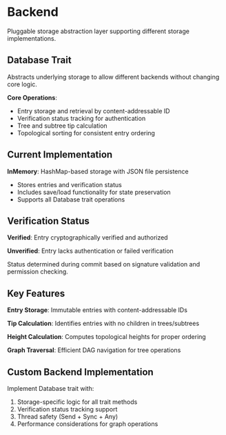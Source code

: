 # Backend

Pluggable storage abstraction layer supporting different storage implementations.

## Database Trait

Abstracts underlying storage to allow different backends without changing core logic.

**Core Operations**:

- Entry storage and retrieval by content-addressable ID
- Verification status tracking for authentication
- Tree and subtree tip calculation
- Topological sorting for consistent entry ordering

## Current Implementation

**InMemory**: HashMap-based storage with JSON file persistence

- Stores entries and verification status
- Includes save/load functionality for state preservation
- Supports all Database trait operations

## Verification Status

**Verified**: Entry cryptographically verified and authorized

**Unverified**: Entry lacks authentication or failed verification

Status determined during commit based on signature validation and permission checking.

## Key Features

**Entry Storage**: Immutable entries with content-addressable IDs

**Tip Calculation**: Identifies entries with no children in trees/subtrees

**Height Calculation**: Computes topological heights for proper ordering

**Graph Traversal**: Efficient DAG navigation for tree operations

## Custom Backend Implementation

Implement Database trait with:

1. Storage-specific logic for all trait methods
2. Verification status tracking support
3. Thread safety (Send + Sync + Any)
4. Performance considerations for graph operations
